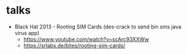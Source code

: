 # talks


* Black Hat 2013 - Rooting SIM Cards (des-crack to send bin sms java virus app)
  * https://www.youtube.com/watch?v=scArc93XXWw
  * https://srlabs.de/bites/rooting-sim-cards/




